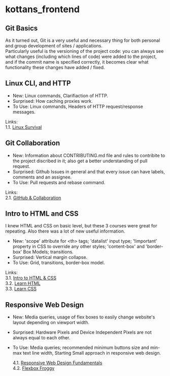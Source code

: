 # kottans_frontend

## Git Basics

As it turned out, Git is a very useful and necessary thing for both personal and group development of sites / applications.<br/>
Particularly useful is the versioning of the project code: you can always see what changes (including which lines of code) were added to the project, and if the commit name is specified correctly, it becomes clear what functionality these changes have added / fixed.

## Linux CLI, and HTTP

- New: Linux commands, Clarifiaction of HTTP.
- Surprised: How caching proxies work.
- To Use: Linux commands, Headers of HTTP request/response messages.

Links:<br/>
1.1. [Linux Survival](/task_linux_cli/Linux_Survival.png?raw=true)

## Git Collaboration

- New: Information about CONTRIBUTING.md file and rules to contribite to the project discribed in it; also get a better understanding of pull request.
- Surprised: Github Issues in general and that every issue can have labels, comments and an assignee.
- To Use: Pull requests and rebase command.

Links:<br/>
2.1. [GitHub & Collaboration](/task_git_collaboration/GitHub_&_Collaboration.png?raw=true)

## Intro to HTML and CSS

I knew HTML and CSS on basic level, but these 3 courses were great for repeating. Also there was a lot of new useful information.

- New: 'scope' attribute for \<th\> tags; 'datalist' input type; '!important' property in CSS to override any other styles; 'content-box' and 'border-box' Box Models; transitions.
- Surprised: Vertical margin collapse.
- To Use: Grid, transitions, border-box model.

Links:<br/>
3.1. [Intro to HTML & CSS](/task_html_css_intro/Intro_to_HTML_&_CSS.png?raw=true)<br/>
3.2. [Learn HTML](/task_html_css_intro/Learn_HTML.png?raw=true)<br/>
3.3. [Learn CSS](/task_html_css_intro/Learn_CSS.png?raw=true)

## Responsive Web Design

- New: Media queries, usage of flex boxes to easily change website's layout depending on viewport width.
- Surprised: Hardware Pixels and Device Independent Pixels are not always equal to each other.
- To Use: Media queries; recommended minimum buttons size and min-max text line width, Starting Small approach in responsive web design.

  4.1. [Responsive Web Design Fundamentals](/task_responsive_web_design/Responsive_Web_Design_Fundamentals.png?raw=true)<br/>
  4.2. [Flexbox Froggy](/task_responsive_web_design/Flexbox_Froggy.png?raw=true)
